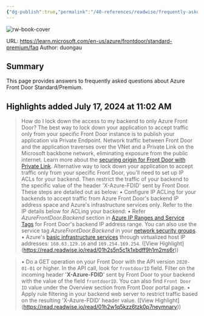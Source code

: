 ```yaml
---
{"dg-publish":true,"permalink":"/40-references/readwise/frequently-asked-questions-for-azure-front-door-standard-premium-preview/","tags":["rw/articles"]}
---
```


![rw-book-cover](https://readwise-assets.s3.amazonaws.com/media/uploaded_book_covers/profile_921743/logo-ms-social_ekGnDHw.png)
  
URL: https://learn.microsoft.com/en-us/azure/frontdoor/standard-premium/faq
Author: duongau

## Summary

This page provides answers to frequently asked questions about Azure Front Door Standard/Premium.

## Highlights added July 17, 2024 at 11:02 AM
>[](https://learn.microsoft.com/en-us/azure/frontdoor/standard-premium/faq#how-do-i-lock-down-the-access-to-my-backend-to-only-azure-front-door)How do I lock down the access to my backend to only Azure Front Door?
>The best way to lock down your application to accept traffic only from your specific Front Door instance is to publish your application via Private Endpoint. Network traffic between Front Door and the application traverses over the VNet and a Private Link on the Microsoft backbone network, eliminating exposure from the public internet.
>Learn more about the [securing origin for Front Door with Private Link](https://learn.microsoft.com/en-us/azure/frontdoor/standard-premium/faq/../private-link).
>Alternative way to lock down your application to accept traffic only from your specific Front Door, you'll need to set up IP ACLs for your backend. Then restrict the traffic of your backend to the specific value of the header 'X-Azure-FDID' sent by Front Door. These steps are detailed out as below:
>• Configure IP ACLing for your backends to accept traffic from Azure Front Door's backend IP address space and Azure's infrastructure services only. Refer to the IP details below for ACLing your backend:
>• Refer *AzureFrontDoor.Backend* section in [Azure IP Ranges and Service Tags](https://www.microsoft.com/download/details.aspx?id=56519) for Front Door's backend IP address range. You can also use the service tag *AzureFrontDoor.Backend* in your [network security groups](https://learn.microsoft.com/en-us/azure/frontdoor/standard-premium/faq/../../virtual-network/network-security-groups-overview#security-rules).
>• Azure's [basic infrastructure services](https://learn.microsoft.com/en-us/azure/frontdoor/standard-premium/faq/../../virtual-network/network-security-groups-overview#azure-platform-considerations) through virtualized host IP addresses: `168.63.129.16` and `169.254.169.254`. ([View Highlight] (https://read.readwise.io/read/01h2s5n5c1k1xbdff9h1m2ms6r))


>• Do a GET operation on your Front Door with the API version `2020-01-01` or higher. In the API call, look for `frontdoorID` field. Filter on the incoming header '**X-Azure-FDID**' sent by Front Door to your backend with the value of the field `frontdoorID`. You can also find `Front Door ID` value under the Overview section from Front Door portal page.
>• Apply rule filtering in your backend web server to restrict traffic based on the resulting 'X-Azure-FDID' header value. ([View Highlight] (https://read.readwise.io/read/01h2w1q5kzz6tzk0p7neymnary))


